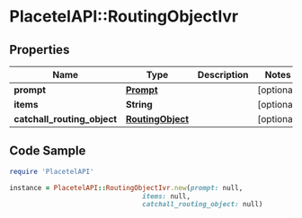 # PlacetelAPI::RoutingObjectIvr

## Properties

Name | Type | Description | Notes
------------ | ------------- | ------------- | -------------
**prompt** | [**Prompt**](Prompt.md) |  | [optional] 
**items** | **String** |  | [optional] 
**catchall_routing_object** | [**RoutingObject**](RoutingObject.md) |  | [optional] 

## Code Sample

```ruby
require 'PlacetelAPI'

instance = PlacetelAPI::RoutingObjectIvr.new(prompt: null,
                                 items: null,
                                 catchall_routing_object: null)
```


